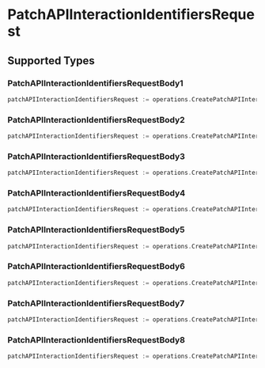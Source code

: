 # PatchAPIInteractionIdentifiersRequest


## Supported Types

### PatchAPIInteractionIdentifiersRequestBody1

```go
patchAPIInteractionIdentifiersRequest := operations.CreatePatchAPIInteractionIdentifiersRequestPatchAPIInteractionIdentifiersRequestBody1(operations.PatchAPIInteractionIdentifiersRequestBody1{/* values here */})
```

### PatchAPIInteractionIdentifiersRequestBody2

```go
patchAPIInteractionIdentifiersRequest := operations.CreatePatchAPIInteractionIdentifiersRequestPatchAPIInteractionIdentifiersRequestBody2(operations.PatchAPIInteractionIdentifiersRequestBody2{/* values here */})
```

### PatchAPIInteractionIdentifiersRequestBody3

```go
patchAPIInteractionIdentifiersRequest := operations.CreatePatchAPIInteractionIdentifiersRequestPatchAPIInteractionIdentifiersRequestBody3(operations.PatchAPIInteractionIdentifiersRequestBody3{/* values here */})
```

### PatchAPIInteractionIdentifiersRequestBody4

```go
patchAPIInteractionIdentifiersRequest := operations.CreatePatchAPIInteractionIdentifiersRequestPatchAPIInteractionIdentifiersRequestBody4(operations.PatchAPIInteractionIdentifiersRequestBody4{/* values here */})
```

### PatchAPIInteractionIdentifiersRequestBody5

```go
patchAPIInteractionIdentifiersRequest := operations.CreatePatchAPIInteractionIdentifiersRequestPatchAPIInteractionIdentifiersRequestBody5(operations.PatchAPIInteractionIdentifiersRequestBody5{/* values here */})
```

### PatchAPIInteractionIdentifiersRequestBody6

```go
patchAPIInteractionIdentifiersRequest := operations.CreatePatchAPIInteractionIdentifiersRequestPatchAPIInteractionIdentifiersRequestBody6(operations.PatchAPIInteractionIdentifiersRequestBody6{/* values here */})
```

### PatchAPIInteractionIdentifiersRequestBody7

```go
patchAPIInteractionIdentifiersRequest := operations.CreatePatchAPIInteractionIdentifiersRequestPatchAPIInteractionIdentifiersRequestBody7(operations.PatchAPIInteractionIdentifiersRequestBody7{/* values here */})
```

### PatchAPIInteractionIdentifiersRequestBody8

```go
patchAPIInteractionIdentifiersRequest := operations.CreatePatchAPIInteractionIdentifiersRequestPatchAPIInteractionIdentifiersRequestBody8(operations.PatchAPIInteractionIdentifiersRequestBody8{/* values here */})
```


